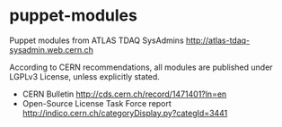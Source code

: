 puppet-modules
==============

Puppet modules from ATLAS TDAQ SysAdmins
http://atlas-tdaq-sysadmin.web.cern.ch

According to CERN recommendations, all modules are published under LGPLv3 License, unless explicitly stated.
* CERN Bulletin http://cds.cern.ch/record/1471401?ln=en
* Open-Source License Task Force report http://indico.cern.ch/categoryDisplay.py?categId=3441

